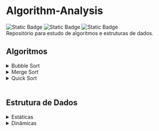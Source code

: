 # Algorithm-Analysis
<div>
  <img alt="Static Badge" src="https://img.shields.io/badge/LICEN%C3%87A-MIT-black">
  <img alt="Static Badge" src="https://img.shields.io/badge/Java-gray">
  <img alt="Static Badge" src="https://img.shields.io/badge/STATUS-Em_Desenvolvimento-yellow">
</div>
Repositório para estudo de algoritmos e estruturas de dados.
<br>

## Algoritmos
<details>
  <summary markdown="span">Bubble Sort</summary>
</details>

<details>
  <summary markdown="span">Merge Sort</summary>
</details>

<details>
  <summary markdown="span">Quick Sort</summary>
</details>
<br>

## Estrutura de Dados
<details>
  <summary markdown="span">Estáticas</summary>
  
  - Array
</details>

<details>
  <summary markdown="span">Dinâmicas</summary>
  
  - ArrayList
  - LinkedList
  - Tree
</details>
